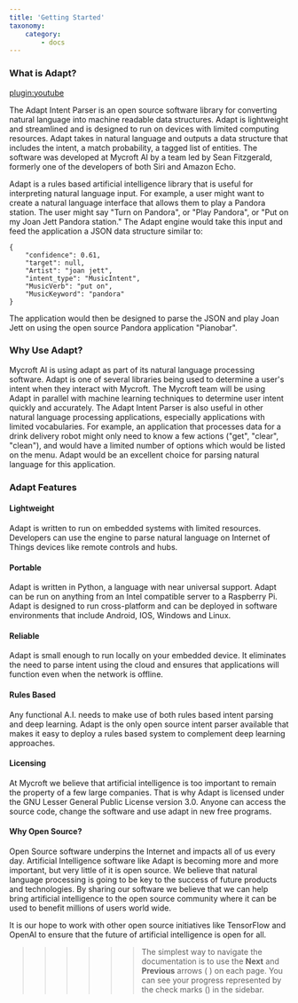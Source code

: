 ```yaml
---
title: 'Getting Started'
taxonomy:
    category:
        - docs
---
```


### What is Adapt?

[plugin:youtube](https://www.youtube.com/watch?v=zR9xvPtM6Ro)

The Adapt Intent Parser is an open source software library for converting natural language into machine readable data structures.  Adapt is lightweight and streamlined and is designed to run on devices with limited computing resources.  Adapt takes in natural language and outputs a data structure that includes the intent, a match probability, a tagged list of entities.  The software was developed at Mycroft AI by a team led by Sean Fitzgerald, formerly one of the developers of both Siri and Amazon Echo.

Adapt is a rules based artificial intelligence library that is useful for interpreting natural language input.  For example, a user might want to create a natural language interface that allows them to play a Pandora station.  The user might say "Turn on Pandora", or "Play Pandora", or "Put on my Joan Jett Pandora station."  The Adapt engine would take this input and feed the application a JSON data structure similar to:

```
{
    "confidence": 0.61,
    "target": null,
    "Artist": "joan jett",
    "intent_type": "MusicIntent",
    "MusicVerb": "put on",
    "MusicKeyword": "pandora"
}
```

The application would then be designed to parse the JSON and play Joan Jett on using the open source Pandora application "Pianobar".

### Why Use Adapt?

Mycroft AI is using adapt as part of its natural language processing software.  Adapt is one of several libraries being used to determine a user's intent when they interact with Mycroft.  The Mycroft team will be using Adapt in parallel with machine learning techniques to determine user intent quickly and accurately.  The Adapt Intent Parser is also useful in other natural language processing applications, especially applications with limited vocabularies.  For example, an application that processes data for a drink delivery robot might only need to know a few actions ("get", "clear", "clean"), and would have a limited number of options which would be listed on the menu. Adapt would be an excellent choice for parsing natural language for this application.

### Adapt Features

#### Lightweight
Adapt is written to run on embedded systems with limited resources.  Developers can use the engine to parse natural language on Internet of Things devices like remote controls and hubs.

#### Portable
Adapt is written in Python, a language with near universal support.  Adapt can be run on anything from an Intel compatible server to a Raspberry Pi.  Adapt is designed to run cross-platform and can be deployed in software environments that include Android, IOS, Windows and Linux.

#### Reliable
Adapt is small enough to run locally on your embedded device.  It eliminates the need to parse intent using the cloud and ensures that applications will function even when the network is offline.

#### Rules Based
Any functional A.I. needs to make use of both rules based intent parsing and deep learning.  Adapt is the only open source intent parser available that makes it easy to deploy a rules based system to complement deep learning approaches.

#### Licensing
At Mycroft we believe that artificial intelligence is too important to remain the property of a few large companies.  That is why Adapt is licensed under the GNU Lesser General Public License version 3.0.   Anyone can access the source code, change the software and use adapt in new free programs. 

#### Why Open Source?
Open Source software underpins the Internet and impacts all of us every day.  Artificial Intelligence software like Adapt is becoming more and more important, but very little of it is open source.   We believe that natural language processing is going to be key to the success of future products and technologies.   By sharing our software we believe that we can help bring artificial intelligence to the open source community where it can be used to benefit millions of users world wide.

It is our hope to work with other open source initiatives like TensorFlow and OpenAI to ensure that the future of artificial intelligence is open for all.

>>>>>><p>The simplest way to navigate the documentation is to use the <strong>Next</strong> and <strong>Previous</strong> arrows (<i class="fa fa-chevron-left"></i> <i class="fa fa-chevron-right"></i>) on each page. You can see your progress represented by the check marks (<i class="fa fa-check"></i>) in the sidebar.</p>
